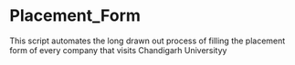 # Placement_Form
This script automates the long drawn out process of filling the placement form of every company that visits Chandigarh Universityy
